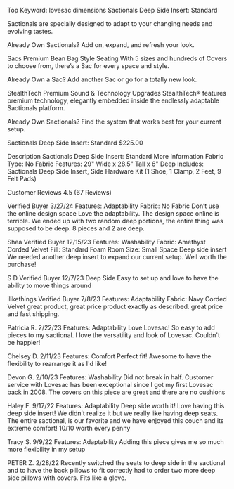 Top Keyword: lovesac dimensions
Sactionals Deep Side Insert: Standard

Sactionals are specially designed to adapt to your changing needs and evolving tastes.

Already Own Sactionals? Add on, expand, and refresh your look.

Sacs
Premium Bean Bag Style Seating
With 5 sizes and hundreds of Covers to choose from, there’s a Sac for every space and style.

Already Own a Sac? Add another Sac or go for a totally new look.

StealthTech
Premium Sound & Technology Upgrades
StealthTech® features premium technology, elegantly embedded inside the endlessly adaptable Sactionals platform.

Already Own Sactionals? Find the system that works best for your current setup.

Sactionals Deep Side Insert: Standard
$225.00

Description
Sactionals Deep Side Insert: Standard
More Information
Fabric Type: No Fabric
Features: 29" Wide x 28.5" Tall x 6" Deep
Includes: Sactionals Deep Side Insert, Side Hardware Kit (1 Shoe, 1 Clamp, 2 Feet, 9 Felt Pads)

Customer Reviews
4.5 (67 Reviews)

Verified Buyer 3/27/24
Features: Adaptability
Fabric: No Fabric
Don’t use the online design space
Love the adaptability. The design space online is terrible. We ended up with two random deep portions, the entire thing was supposed to be deep. 8 pieces and 2 are deep.

Shea Verified Buyer 12/15/23
Features: Washability
Fabric: Amethyst Corded Velvet
Fill: Standard Foam
Room Size: Small Space
Deep side insert
We needed another deep insert to expand our current setup. Well worth the purchase!

S D Verified Buyer 12/7/23
Deep Side
Easy to set up and love to have the ability to move things around

ilikethings Verified Buyer 7/8/23
Features: Adaptability
Fabric: Navy Corded Velvet
great product, great price
product exactly as described. great price and fast shipping.

Patricia R. 2/22/23
Features: Adaptability
Love Lovesac!
So easy to add pieces to my sactional. I love the versatility and look of Lovesac. Couldn't be happier!

Chelsey D. 2/11/23
Features: Comfort
Perfect fit! Awesome to have the flexibility to rearrange it as I'd like!

Devon G. 2/10/23
Features: Washability
Did not break in half. Customer service with Lovesac has been exceptional since I got my first Lovesac back in 2008. The covers on this piece are great and there are no cushions

Haley F. 9/17/22
Features: Adaptability
Deep side worth it!
Love having this deep side insert! We didn’t realize it but we really like having deep seats. The entire sactional, is our favorite and we have enjoyed this couch and its extreme comfort! 10/10 worth every penny

Tracy S. 9/9/22
Features: Adaptability
Adding this piece gives me so much more flexibility in my setup

PETER Z. 2/28/22
Recently switched the seats to deep side in the sactional and to have the back pillows to fit correctly had to order two more deep side pillows with covers. Fits like a glove.
